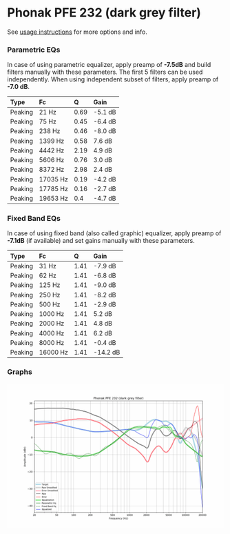 # Phonak PFE 232 (dark grey filter)
See [usage instructions](https://github.com/jaakkopasanen/AutoEq#usage) for more options and info.

### Parametric EQs
In case of using parametric equalizer, apply preamp of **-7.5dB** and build filters manually
with these parameters. The first 5 filters can be used independently.
When using independent subset of filters, apply preamp of **-7.0 dB**.

| Type    | Fc       |    Q | Gain    |
|:--------|:---------|:-----|:--------|
| Peaking | 21 Hz    | 0.69 | -5.1 dB |
| Peaking | 75 Hz    | 0.45 | -6.4 dB |
| Peaking | 238 Hz   | 0.46 | -8.0 dB |
| Peaking | 1399 Hz  | 0.58 | 7.6 dB  |
| Peaking | 4442 Hz  | 2.19 | 4.9 dB  |
| Peaking | 5606 Hz  | 0.76 | 3.0 dB  |
| Peaking | 8372 Hz  | 2.98 | 2.4 dB  |
| Peaking | 17035 Hz | 0.19 | -4.2 dB |
| Peaking | 17785 Hz | 0.16 | -2.7 dB |
| Peaking | 19653 Hz | 0.4  | -4.7 dB |

### Fixed Band EQs
In case of using fixed band (also called graphic) equalizer, apply preamp of **-7.1dB**
(if available) and set gains manually with these parameters.

| Type    | Fc       |    Q | Gain     |
|:--------|:---------|:-----|:---------|
| Peaking | 31 Hz    | 1.41 | -7.9 dB  |
| Peaking | 62 Hz    | 1.41 | -6.8 dB  |
| Peaking | 125 Hz   | 1.41 | -9.0 dB  |
| Peaking | 250 Hz   | 1.41 | -8.2 dB  |
| Peaking | 500 Hz   | 1.41 | -2.9 dB  |
| Peaking | 1000 Hz  | 1.41 | 5.2 dB   |
| Peaking | 2000 Hz  | 1.41 | 4.8 dB   |
| Peaking | 4000 Hz  | 1.41 | 6.2 dB   |
| Peaking | 8000 Hz  | 1.41 | -0.4 dB  |
| Peaking | 16000 Hz | 1.41 | -14.2 dB |

### Graphs
![](./Phonak%20PFE%20232%20(dark%20grey%20filter).png)
